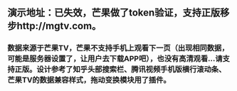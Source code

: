 ## 演示地址：已失效，芒果做了token验证，支持正版移步http://mgtv.com。

### 数据来源于芒果TV，芒果不支持手机上观看下一页（出现相同数据，可能是服务器设置了，让用户去下载APP吧），也没有高清观看...请支持正版。设计参考了知乎头部搜索栏、腾讯视频手机版横行滚动条、芒果TV的数据兼容样式，拖动变换模块用了插件。
